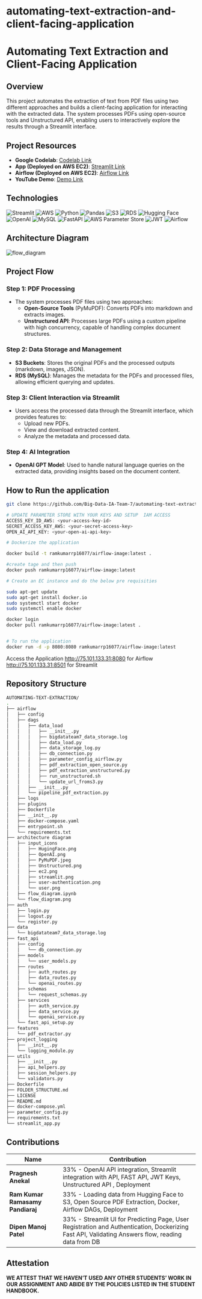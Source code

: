 # automating-text-extraction-and-client-facing-application

# Automating Text Extraction and Client-Facing Application

## Overview

This project automates the extraction of text from PDF files using two different approaches and builds a client-facing application for interacting with the extracted data. The system processes PDFs using open-source tools and Unstructured API, enabling users to interactively explore the results through a Streamlit interface.

## Project Resources

- **Google Codelab**: [Codelab Link](https://codelabs-preview.appspot.com/?file_id=18miWKQAQ-EmqhbfCJc3A3ZqL-mmLPrhl1bHLGDUTXeY)
- **App (Deployed on AWS EC2)**: [Streamlit Link](http://75.101.133.31:8501/)
- **Airflow (Deployed on AWS EC2)**: [Airflow Link](http://75.101.133.31:8080/)
- **YouTube Demo**: [Demo Link](https://www.youtube.com/watch?v=RE07uCmvzho)

## Technologies

![Streamlit](https://img.shields.io/badge/Streamlit-FF4B4B?style=for-the-badge&logo=streamlit&logoColor=white)
![AWS](https://img.shields.io/badge/Amazon%20AWS-232F3E?style=for-the-badge&logo=amazon-aws&logoColor=white)
![Python](https://img.shields.io/badge/Python-3776AB?style=for-the-badge&logo=python&logoColor=white)
![Pandas](https://img.shields.io/badge/Pandas-150458?style=for-the-badge&logo=pandas&logoColor=white)
![S3](https://img.shields.io/badge/Amazon%20S3-569A31?style=for-the-badge&logo=amazon-s3&logoColor=white)
![RDS](https://img.shields.io/badge/Amazon%20RDS-527FFF?style=for-the-badge&logo=amazon-rds&logoColor=white)
![Hugging Face](https://img.shields.io/badge/Hugging%20Face-FFD43B?style=for-the-badge&logo=huggingface&logoColor=black)
![OpenAI](https://img.shields.io/badge/OpenAI-412991?style=for-the-badge&logo=openai&logoColor=white)
![MySQL](https://img.shields.io/badge/MySQL-4479A1?style=for-the-badge&logo=mysql&logoColor=white)
![FastAPI](https://img.shields.io/badge/FastAPI-009688?style=for-the-badge&logo=fastapi&logoColor=white)
![AWS Parameter Store](https://img.shields.io/badge/AWS%20Parameter%20Store-FF9900?style=for-the-badge&logo=amazon-aws&logoColor=white)
![JWT](https://img.shields.io/badge/JWT-000000?style=for-the-badge&logo=JSON-web-tokens&logoColor=white)
![Airflow](https://img.shields.io/badge/Airflow-017CEE?style=for-the-badge&logo=apache-airflow&logoColor=white)

## Architecture Diagram

![flow_diagram](https://github.com/user-attachments/assets/4d9323d3-155e-40a9-8f91-8d25b2cb4c6e)

## Project Flow

### Step 1: PDF Processing

- The system processes PDF files using two approaches:
  - **Open-Source Tools** (PyMuPDF): Converts PDFs into markdown and extracts images.
  - **Unstructured API**: Processes large PDFs using a custom pipeline with high concurrency, capable of handling complex document structures.

### Step 2: Data Storage and Management

- **S3 Buckets**: Stores the original PDFs and the processed outputs (markdown, images, JSON).
- **RDS (MySQL)**: Manages the metadata for the PDFs and processed files, allowing efficient querying and updates.

### Step 3: Client Interaction via Streamlit

- Users access the processed data through the Streamlit interface, which provides features to:
  - Upload new PDFs.
  - View and download extracted content.
  - Analyze the metadata and processed data.

### Step 4: AI Integration

- **OpenAI GPT Model**: Used to handle natural language queries on the extracted data, providing insights based on the document content.

## How to Run the application

```bash
git clone https://github.com/Big-Data-IA-Team-7/automating-text-extraction-and-client-facing-application.git

# UPDATE PARAMETER STORE WITH YOUR KEYS AND SETUP  IAM ACCESS
ACCESS_KEY_ID_AWS: <your-access-key-id>
SECRET_ACCESS_KEY_AWS: <your-secret-access-key>
OPEN_AI_API_KEY: <your-open-ai-api-key>

# Dockerize the application

docker build -t ramkumarrp16077/airflow-image:latest .

#create tage and then push
docker push ramkumarrp16077/airflow-image:latest

# Create an EC instance and do the below pre requisities

sudo apt-get update
sudo apt-get install docker.io
sudo systemctl start docker
sudo systemctl enable docker

docker login
docker pull ramkumarrp16077/airflow-image:latest .


# To run the application
docker run -d -p 8080:8080 ramkumarrp16077/airflow-image:latest

```

Access the Application
http://75.101.133.31:8080 for Airflow
http://75.101.133.31:8501 for Streamlit

## Repository Structure

```bash
AUTOMATING-TEXT-EXTRACTION/
.
├── airflow
│   ├── config
│   ├── dags
│   │   ├── data_load
│   │   │   ├── __init__.py
│   │   │   ├── bigdatateam7_data_storage.log
│   │   │   ├── data_load.py
│   │   │   ├── data_storage_log.py
│   │   │   ├── db_connection.py
│   │   │   ├── parameter_config_airflow.py
│   │   │   ├── pdf_extraction_open_source.py
│   │   │   ├── pdf_extraction_unstructured.py
│   │   │   ├── run_unstructured.sh
│   │   │   └── update_url_froms3.py
│   │   ├── __init__.py
│   │   └── pipeline_pdf_extraction.py
│   ├── logs
│   ├── plugins
│   ├── Dockerfile
│   ├── __init__.py
│   ├── docker-compose.yaml
│   ├── entrypoint.sh
│   └── requirements.txt
├── architecture diagram
│   ├── input_icons
│   │   ├── HugingFace.png
│   │   ├── OpenAI.png
│   │   ├── PyMuPDF.jpeg
│   │   ├── Unstructured.png
│   │   ├── ec2.png
│   │   ├── streamlit.png
│   │   ├── user-authentication.png
│   │   └── user.png
│   ├── flow_diagram.ipynb
│   └── flow_diagram.png
├── auth
│   ├── login.py
│   ├── logout.py
│   └── register.py
├── data
│   └── bigdatateam7_data_storage.log
├── fast_api
│   ├── config
│   │   └── db_connection.py
│   ├── models
│   │   └── user_models.py
│   ├── routes
│   │   ├── auth_routes.py
│   │   ├── data_routes.py
│   │   └── openai_routes.py
│   ├── schemas
│   │   └── request_schemas.py
│   ├── services
│   │   ├── auth_service.py
│   │   ├── data_service.py
│   │   └── openai_service.py
│   └── fast_api_setup.py
├── features
│   └── pdf_extractor.py
├── project_logging
│   ├── __init__.py
│   └── logging_module.py
├── utils
│   ├── __init__.py
│   ├── api_helpers.py
│   ├── session_helpers.py
│   └── validators.py
├── Dockerfile
├── FOLDER_STRUCTURE.md
├── LICENSE
├── README.md
├── docker-compose.yml
├── parameter_config.py
├── requirements.txt
└── streamlit_app.py

```

## Contributions

| Name                             | Contribution                                                                                                                                      |
| -------------------------------- | ------------------------------------------------------------------------------------------------------------------------------------------------- |
| **Pragnesh Anekal**              | 33% - OpenAI API integration, Streamlit integration with API, FAST API, JWT Keys, Unstructured API , Deployment                                   |
| **Ram Kumar Ramasamy Pandiaraj** | 33% - Loading data from Hugging Face to S3, Open Source PDF Extraction, Docker, Airflow DAGs, Deployment                                          |
| **Dipen Manoj Patel**            | 33% - Streamlit UI for Predicting Page, User Registration and Authentication, Dockerizing Fast API, Validating Answers flow, reading data from DB |

## Attestation

**WE ATTEST THAT WE HAVEN’T USED ANY OTHER STUDENTS’ WORK IN OUR ASSIGNMENT AND ABIDE BY THE POLICIES LISTED IN THE STUDENT HANDBOOK.**
